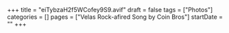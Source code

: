+++
title = "eiTybzaH2f5WCofey9S9.avif"
draft = false
tags = ["Photos"]
categories = []
pages = ["Velas Rock-afired Song by Coin Bros"]
startDate = ""
+++
